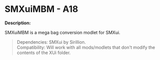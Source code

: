 # SMXuiMBM - A18

**Description:**

SMXuiMBM is a mega bag conversion modlet for SMXui.

> Dependencies: SMXui by Sirillion.  
> Compatibility: Will work with all mods/modlets that don't modify the contents of the XUi folder.

